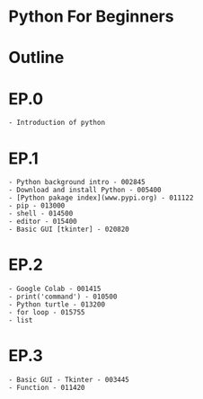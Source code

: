 # Python For Beginners
# Outline

# EP.0
    - Introduction of python
# EP.1
	- Python background intro - 002845
	- Download and install Python - 005400
	- [Python pakage index](www.pypi.org) - 011122
	- pip - 013000
	- shell - 014500
	- editor - 015400
	- Basic GUI [tkinter] - 020820
# EP.2
    - Google Colab - 001415
    - print('command') - 010500
    - Python turtle - 013200
    - for loop - 015755
    - list
# EP.3
    - Basic GUI - Tkinter - 003445
    - Function - 011420